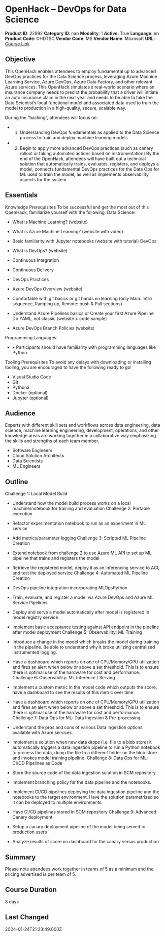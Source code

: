 # OpenHack – DevOps for Data Science

**Product ID**: 22992
**Category ID**: nan
**Modality**: 1
**Active**: True
**Language**: en
**Product Code**: OHDTSC
**Vendor Code**: MS
**Vendor Name**: Microsoft
**URL**: [Course Link](https://www.fastlaneus.com/course/microsoft-ohdtsc)

## Objective
This OpenHack enables attendees to employ fundamental up to advanced DevOps practices for the Data Science process, leveraging Azure Machine Learning Service, Azure DevOps, Azure Data Factory, and other relevant Azure services. 
This OpenHack simulates a real-world scenario where an insurance company needs to predict the probability that a driver will initiate an auto insurance claim in the next year and needs to be able to take the Data Scientist’s local functional model and associated data used to train the model to production in a high-quality, secure, scalable way.

During the “hacking”, attendees will focus on: 



- 1. Understanding DevOps fundamentals as applied to the Data Science process to train and deploy machine learning models
- 2. Begin to apply more advanced DevOps practices (such as canary rollout or taking automated actions based on instrumentation)
By the end of the OpenHack, attendees will have built out a technical solution that automatically trains, evaluates, registers, and deploys a model, connects fundamental DevOps practices for the Data Ops for ML used to train the model, as well as implements observability aspects for the system.

## Essentials
Knowledge Prerequisites  To be successful and get the most out of this OpenHack, familiarize yourself with the following: Data Science: 



- What is Machine Learning? (website)
- What is Azure Machine Learning? (website with video)
- Basic familiarity with Jupyter notebooks (website with tutorial)
DevOps: 



- What is DevOps? (website)
- Continuous Integration
- Continuous Delivery
- DevOps Practices
- Azure DevOps Overview (website)
- Comfortable with git basics or git hands on learning (only Main: Intro sequence, Ramping up, Remote: push & Pull sections)
- Understand Azure Pipelines basics or Create your first Azure Pipeline Do YAML, not classic (website + code sample)
- Azure DevOps Branch Policies (website)

Programming Languages: 



- • Participants should have familiarity with programming languages like Python.
 
Tooling Prerequisites To avoid any delays with downloading or installing tooling, you are encouraged to have the following ready to go! 



- Visual Studio Code
- Git
- Python3
- Docker (optional)
- Jupyter (optional)

## Audience
Experts with different skill sets and workflows across data engineering, data science, machine learning engineering, development, operations, and other knowledge areas are working together in a collaborative way emphasizing the skills and strengths of each team member. 



- Software Engineers
- Cloud Solution Architects
- Data Scientists
- ML Engineers

## Outline
Challenge 1: Local Model Build 



- Understand how the model build process works on a local machine/notebook for training and evaluation
Challenge 2: Portable execution 



- Refactor experimentation notebook to run as an experiment in ML service
- Add metrics/parameter logging
Challenge 3: Scripted ML Pipeline Creation 



- Extend notebook from challenge 2 to use Azure ML API to set up ML pipeline that trains and registers the model
- Retrieve the registered model, deploy it as an inferencing service to ACI, and test the deployed service
Challenge 4: Automated ML Pipeline Creation 



- DevOps pipeline integration incorporating MLOpsPython
- Train, evaluate, and register a model via Azure DevOps and Azure ML Service Pipelines
- Deploy and serve a model automatically after model is registered in model registry service
- Implement basic acceptance testing against API endpoint in the pipeline after model deployment
Challenge 5: Observability: ML Training 



- Introduce a change in the model which breaks the model during training in the pipeline.  Be able to understand why it broke utilizing centralized instrumented logging.
- Have a dashboard which reports on one of CPU/Memory/GPU utilization and fires an alert when below or above a set threshold.  This is to ensure there is optimal use of the hardware for cost and performance.
Challenge 6: Observability: ML Inference / Serving 



- Implement a custom metric in the model code which outputs the score, have a dashboard to see the results of this metric over time
- Have a dashboard which reports on one of CPU/Memory/GPU utilization and fires an alert when below or above a set threshold.  This is to ensure there is optimal use of the hardware for cost and performance.
Challenge 7: Data Ops for ML: Data Ingestion & Pre-processing 



- Understand the pros and cons of various Data Ingestion options available with Azure services.
- Implement a solution when new data drops (i.e. file to a blob store) it automatically triggers a data ingestion pipeline to run a Python notebook to process the data, dump the file to a different folder on the blob store and invokes model training pipeline.
Challenge 8: Data Ops for ML: CI/CD Pipelines as Code 



- Store the source code of the data ingestion solution in SCM repository.
- Implement branching policy for the data pipeline and the notebooks.
- Implement CI/CD pipelines deploying the data ingestion pipeline and the notebooks to the target environment. Have the solution parametrized so it can be deployed to multiple environments.
- Have CI/CD pipelines stored in SCM repository
Challenge 9: Advanced: Canary deployment 



- Setup a canary deployment pipeline of the model being served to production users
- Analyze results of score on dashboard for the canary versus production

## Summary
Please note attendees work together in teams of 5 as a minimum and the pricing advertised is per team of 5.

## Course Duration
3 days

## Last Changed
2024-01-24T21:23:49.000Z
